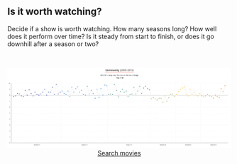 ## Is it worth watching?
Decide if a show is worth watching. How many seasons long? How well does it perform over time? Is it steady from start to finish, or does it go downhill after a season or two?

<br/>

<p align="center">
	<a href="https://github.com/catc/react-timekeeper/blob/master/LICENSE">
		<img  src="./screenshots/chart.png" alt="example"/>
		<br/>
		Search movies
  	</a>
</p>